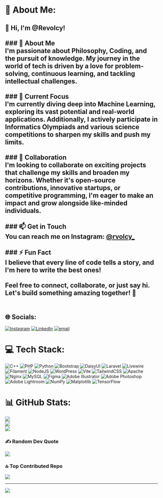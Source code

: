 # 💫 About Me:
## 👋 Hi, I'm @Revolcy!  <br><br>### 👀 About Me  <br>I'm passionate about Philosophy, Coding, and the pursuit of knowledge. My journey in the world of tech is driven by a love for problem-solving, continuous learning, and tackling intellectual challenges.  <br><br>### 🌱 Current Focus  <br>I'm currently diving deep into Machine Learning, exploring its vast potential and real-world applications. Additionally, I actively participate in Informatics Olympiads and various science competitions to sharpen my skills and push my limits.  <br><br>### 💞️ Collaboration  <br>I'm looking to collaborate on exciting projects that challenge my skills and broaden my horizons. Whether it's open-source contributions, innovative startups, or competitive programming, I'm eager to make an impact and grow alongside like-minded individuals.  <br><br>### 📫 Get in Touch  <br>You can reach me on Instagram: [@rvolcy_](https://www.instagram.com/rvolcy_)  <br><br>### ⚡ Fun Fact  <br>I believe that every line of code tells a story, and I'm here to write the best ones!  <br><br>Feel free to connect, collaborate, or just say hi. Let's build something amazing together! 🚀  <br><br>


## 🌐 Socials:
[![Instagram](https://img.shields.io/badge/Instagram-%23E4405F.svg?logo=Instagram&logoColor=white)](https://instagram.com/@rvolcy_) [![LinkedIn](https://img.shields.io/badge/LinkedIn-%230077B5.svg?logo=linkedin&logoColor=white)](https://linkedin.com/in/revolcy) [![email](https://img.shields.io/badge/Email-D14836?logo=gmail&logoColor=white)](mailto:alicizations03@gmail.com) 

# 💻 Tech Stack:
![C++](https://img.shields.io/badge/c++-%2300599C.svg?style=for-the-badge&logo=c%2B%2B&logoColor=white) ![PHP](https://img.shields.io/badge/php-%23777BB4.svg?style=for-the-badge&logo=php&logoColor=white) ![Python](https://img.shields.io/badge/python-3670A0?style=for-the-badge&logo=python&logoColor=ffdd54) ![Bootstrap](https://img.shields.io/badge/bootstrap-%238511FA.svg?style=for-the-badge&logo=bootstrap&logoColor=white) ![DaisyUI](https://img.shields.io/badge/daisyui-5A0EF8?style=for-the-badge&logo=daisyui&logoColor=white) ![Laravel](https://img.shields.io/badge/laravel-%23FF2D20.svg?style=for-the-badge&logo=laravel&logoColor=white) ![Livewire](https://img.shields.io/badge/livewire-%234e56a6.svg?style=for-the-badge&logo=livewire&logoColor=white) ![Filament](https://img.shields.io/badge/Filament-FFAA00?style=for-the-badge&logoColor=%23000000) ![NodeJS](https://img.shields.io/badge/node.js-6DA55F?style=for-the-badge&logo=node.js&logoColor=white) ![WordPress](https://img.shields.io/badge/WordPress-%23117AC9.svg?style=for-the-badge&logo=WordPress&logoColor=white) ![Vite](https://img.shields.io/badge/vite-%23646CFF.svg?style=for-the-badge&logo=vite&logoColor=white) ![TailwindCSS](https://img.shields.io/badge/tailwindcss-%2338B2AC.svg?style=for-the-badge&logo=tailwind-css&logoColor=white) ![Apache](https://img.shields.io/badge/apache-%23D42029.svg?style=for-the-badge&logo=apache&logoColor=white) ![Nginx](https://img.shields.io/badge/nginx-%23009639.svg?style=for-the-badge&logo=nginx&logoColor=white) ![MySQL](https://img.shields.io/badge/mysql-4479A1.svg?style=for-the-badge&logo=mysql&logoColor=white) ![Figma](https://img.shields.io/badge/figma-%23F24E1E.svg?style=for-the-badge&logo=figma&logoColor=white) ![Adobe Illustrator](https://img.shields.io/badge/adobe%20illustrator-%23FF9A00.svg?style=for-the-badge&logo=adobe%20illustrator&logoColor=white) ![Adobe Photoshop](https://img.shields.io/badge/adobe%20photoshop-%2331A8FF.svg?style=for-the-badge&logo=adobe%20photoshop&logoColor=white) ![Adobe Lightroom](https://img.shields.io/badge/Adobe%20Lightroom-31A8FF.svg?style=for-the-badge&logo=Adobe%20Lightroom&logoColor=white) ![NumPy](https://img.shields.io/badge/numpy-%23013243.svg?style=for-the-badge&logo=numpy&logoColor=white) ![Matplotlib](https://img.shields.io/badge/Matplotlib-%23ffffff.svg?style=for-the-badge&logo=Matplotlib&logoColor=black) ![TensorFlow](https://img.shields.io/badge/TensorFlow-%23FF6F00.svg?style=for-the-badge&logo=TensorFlow&logoColor=white)
# 📊 GitHub Stats:
![](https://github-readme-stats.vercel.app/api?username=Revolcy&theme=dark&hide_border=false&include_all_commits=true&count_private=false)<br/>
![](https://nirzak-streak-stats.vercel.app/?user=Revolcy&theme=dark&hide_border=false)<br/>
![](https://github-readme-stats.vercel.app/api/top-langs/?username=Revolcy&theme=dark&hide_border=false&include_all_commits=true&count_private=false&layout=compact)

### ✍️ Random Dev Quote
![](https://quotes-github-readme.vercel.app/api?type=vetical&theme=tokyonight)

### 🔝 Top Contributed Repo
![](https://github-contributor-stats.vercel.app/api?username=Revolcy&limit=5&theme=tokyonight&combine_all_yearly_contributions=true)

---
[![](https://visitcount.itsvg.in/api?id=Revolcy&icon=0&color=12)](https://visitcount.itsvg.in)

<!-- Proudly created with GPRM ( https://gprm.itsvg.in ) -->
